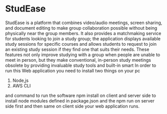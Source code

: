 # StudEase
StudEase is a platform that combines video/audio meetings, screen sharing, and document editing to make group collaboration possible without being physically near the group members. It also provides a matchmaking service for students looking to join a study group; the application displays available study sessions for specific courses and allows students to request to join an existing study session if they find one that suits their needs. These features not only improve studying with a group when people are unable to meet in person, but they make conventional, in-person study meetings obsolete by providing invaluable study tools and built-in smart
In order to run this Web application you need to install two things on your pc

1. Node,js
2. AWS CLI

and command to run the software
npm install on client and server side to install node modules defined in package.json
and the npm run on server side first and then same on client side your web application runs.
